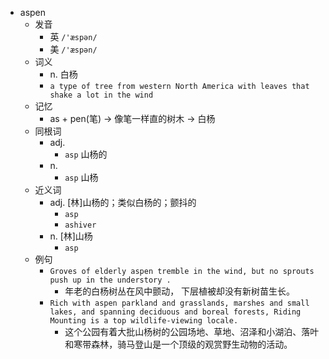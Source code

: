 - aspen
  - 发音
    - 英 `/'æspən/`
    - 美 `/'æspən/`
  - 词义
    - n. 白杨
    - `a type of tree from western North America with leaves that shake a lot in the wind`
  - 记忆
    - as + pen(笔) → 像笔一样直的树木 → 白杨
  - 同根词
    - adj.
      - `asp` 山杨的
    - n.
      - `asp` 山杨
  - 近义词
    - adj. [林]山杨的；类似白杨的；颤抖的
      - `asp`
      - `ashiver`
    - n. [林]山杨
      - `asp`
  - 例句
    - `Groves of elderly aspen tremble in the wind, but no sprouts push up in the understory .`
      - 年老的白杨树丛在风中颤动， 下层植被却没有新树苗生长。
    - `Rich with aspen parkland and grasslands, marshes and small lakes, and spanning deciduous and boreal forests, Riding Mounting is a top wildlife-viewing locale.`
      - 这个公园有着大批山杨树的公园场地、草地、沼泽和小湖泊、落叶和寒带森林，骑马登山是一个顶级的观赏野生动物的活动。


